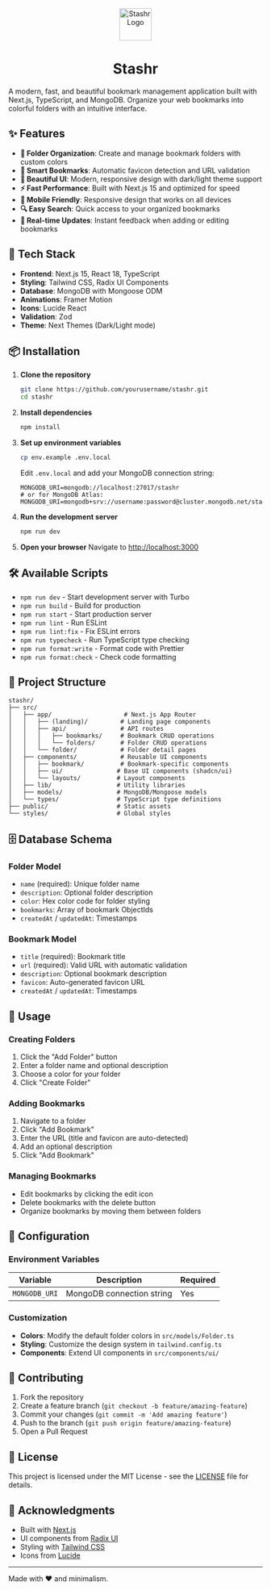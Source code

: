 <div align="center">
  <img src="https://stashr.vercel.app/favicon.svg" alt="Stashr Logo" width="64" height="64">
  <h1>Stashr</h1>
</div>

A modern, fast, and beautiful bookmark management application built with Next.js, TypeScript, and MongoDB. Organize your web bookmarks into colorful folders with an intuitive interface.

## ✨ Features

- **📁 Folder Organization**: Create and manage bookmark folders with custom colors
- **🔖 Smart Bookmarks**: Automatic favicon detection and URL validation
- **🎨 Beautiful UI**: Modern, responsive design with dark/light theme support
- **⚡ Fast Performance**: Built with Next.js 15 and optimized for speed
- **📱 Mobile Friendly**: Responsive design that works on all devices
- **🔍 Easy Search**: Quick access to your organized bookmarks
- **🔄 Real-time Updates**: Instant feedback when adding or editing bookmarks

## 🚀 Tech Stack

- **Frontend**: Next.js 15, React 18, TypeScript
- **Styling**: Tailwind CSS, Radix UI Components
- **Database**: MongoDB with Mongoose ODM
- **Animations**: Framer Motion
- **Icons**: Lucide React
- **Validation**: Zod
- **Theme**: Next Themes (Dark/Light mode)

## 📦 Installation

1. **Clone the repository**
   ```bash
   git clone https://github.com/yourusername/stashr.git
   cd stashr
   ```

2. **Install dependencies**
   ```bash
   npm install
   ```

3. **Set up environment variables**
   ```bash
   cp env.example .env.local
   ```
   
   Edit `.env.local` and add your MongoDB connection string:
   ```env
   MONGODB_URI=mongodb://localhost:27017/stashr
   # or for MongoDB Atlas:
   MONGODB_URI=mongodb+srv://username:password@cluster.mongodb.net/stashr
   ```

4. **Run the development server**
   ```bash
   npm run dev
   ```

5. **Open your browser**
   Navigate to [http://localhost:3000](http://localhost:3000)

## 🛠️ Available Scripts

- `npm run dev` - Start development server with Turbo
- `npm run build` - Build for production
- `npm run start` - Start production server
- `npm run lint` - Run ESLint
- `npm run lint:fix` - Fix ESLint errors
- `npm run typecheck` - Run TypeScript type checking
- `npm run format:write` - Format code with Prettier
- `npm run format:check` - Check code formatting

## 📁 Project Structure

```
stashr/
├── src/
│   ├── app/                    # Next.js App Router
│   │   ├── (landing)/         # Landing page components
│   │   ├── api/               # API routes
│   │   │   ├── bookmarks/     # Bookmark CRUD operations
│   │   │   └── folders/       # Folder CRUD operations
│   │   └── folder/            # Folder detail pages
│   ├── components/            # Reusable UI components
│   │   ├── bookmark/          # Bookmark-specific components
│   │   ├── ui/               # Base UI components (shadcn/ui)
│   │   └── layouts/          # Layout components
│   ├── lib/                  # Utility libraries
│   ├── models/               # MongoDB/Mongoose models
│   └── types/                # TypeScript type definitions
├── public/                   # Static assets
└── styles/                   # Global styles
```

## 🗄️ Database Schema

### Folder Model
- `name` (required): Unique folder name
- `description`: Optional folder description
- `color`: Hex color code for folder styling
- `bookmarks`: Array of bookmark ObjectIds
- `createdAt` / `updatedAt`: Timestamps

### Bookmark Model
- `title` (required): Bookmark title
- `url` (required): Valid URL with automatic validation
- `description`: Optional bookmark description
- `favicon`: Auto-generated favicon URL
- `createdAt` / `updatedAt`: Timestamps

## 🎯 Usage

### Creating Folders
1. Click the "Add Folder" button
2. Enter a folder name and optional description
3. Choose a color for your folder
4. Click "Create Folder"

### Adding Bookmarks
1. Navigate to a folder
2. Click "Add Bookmark"
3. Enter the URL (title and favicon are auto-detected)
4. Add an optional description
5. Click "Add Bookmark"

### Managing Bookmarks
- Edit bookmarks by clicking the edit icon
- Delete bookmarks with the delete button
- Organize bookmarks by moving them between folders

## 🔧 Configuration

### Environment Variables

| Variable | Description | Required |
|----------|-------------|----------|
| `MONGODB_URI` | MongoDB connection string | Yes |

### Customization

- **Colors**: Modify the default folder colors in `src/models/Folder.ts`
- **Styling**: Customize the design system in `tailwind.config.ts`
- **Components**: Extend UI components in `src/components/ui/`

## 🤝 Contributing

1. Fork the repository
2. Create a feature branch (`git checkout -b feature/amazing-feature`)
3. Commit your changes (`git commit -m 'Add amazing feature'`)
4. Push to the branch (`git push origin feature/amazing-feature`)
5. Open a Pull Request

## 📝 License

This project is licensed under the MIT License - see the [LICENSE](LICENSE) file for details.

## 🙏 Acknowledgments

- Built with [Next.js](https://nextjs.org/)
- UI components from [Radix UI](https://www.radix-ui.com/)
- Styling with [Tailwind CSS](https://tailwindcss.com/)
- Icons from [Lucide](https://lucide.dev/)
---

Made with ❤️ and minimalism.
